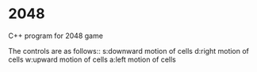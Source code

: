 # 2048
C++ program for 2048 game

The controls are as follows::
s:downward motion of cells
d:right motion of cells
w:upward motion of cells
a:left motion of cells
